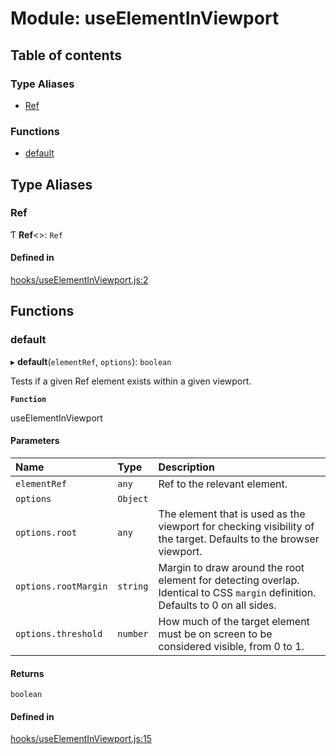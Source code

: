 # Module: useElementInViewport

## Table of contents

### Type Aliases

- [Ref](useElementInViewport.md#ref)

### Functions

- [default](useElementInViewport.md#default)

## Type Aliases

### Ref

Ƭ **Ref**<\>: `Ref`

#### Defined in

[hooks/useElementInViewport.js:2](https://github.com/Twipped/hooks/blob/f27aaa6/hooks/useElementInViewport.js#L2)

## Functions

### default

▸ **default**(`elementRef`, `options`): `boolean`

Tests if a given Ref element exists within a given viewport.

**`Function`**

useElementInViewport

#### Parameters

| Name | Type | Description |
| :------ | :------ | :------ |
| `elementRef` | `any` | Ref to the relevant element. |
| `options` | `Object` |  |
| `options.root` | `any` | The element that is used as the viewport for checking visibility of the target. Defaults to the browser viewport. |
| `options.rootMargin` | `string` | Margin to draw around the root element for detecting overlap. Identical to CSS `margin` definition. Defaults to 0 on all sides. |
| `options.threshold` | `number` | How much of the target element must be on screen to be considered visible, from 0 to 1. |

#### Returns

`boolean`

#### Defined in

[hooks/useElementInViewport.js:15](https://github.com/Twipped/hooks/blob/f27aaa6/hooks/useElementInViewport.js#L15)
